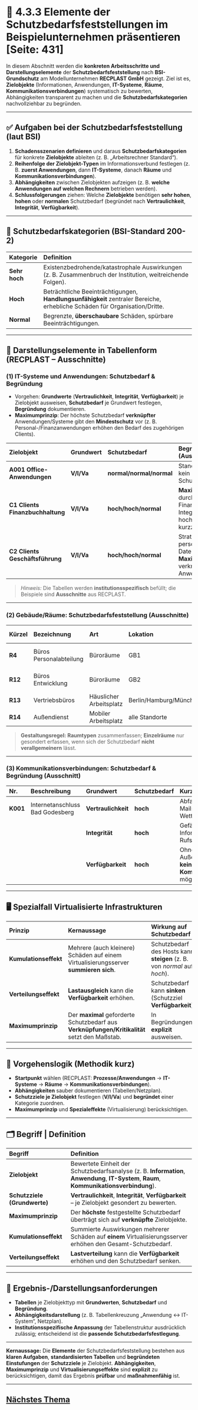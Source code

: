 # 🧩 4.3.3 Elemente der Schutzbedarfsfeststellungen im Beispielunternehmen präsentieren [Seite: 431]

In diesem Abschnitt werden die **konkreten Arbeitsschritte und Darstellungselemente** der **Schutzbedarfsfeststellung** nach **BSI-Grundschutz** am Modellunternehmen **RECPLAST GmbH** gezeigt. Ziel ist es, **Zielobjekte** (Informationen, Anwendungen, **IT-Systeme**, **Räume**, **Kommunikationsverbindungen**) systematisch zu bewerten, Abhängigkeiten transparent zu machen und die **Schutzbedarfskategorien** nachvollziehbar zu begründen. 

---

## ✅ Aufgaben bei der Schutzbedarfsfeststellung (laut BSI)

1. **Schadensszenarien definieren** und daraus **Schutzbedarfskategorien** für konkrete **Zielobjekte** ableiten (z. B. „Arbeitsrechner Standard“).
2. **Reihenfolge der Zielobjekt-Typen** im Informationsverbund festlegen (z. B. **zuerst Anwendungen**, dann **IT-Systeme**, danach **Räume** und **Kommunikationsverbindungen**).
3. **Abhängigkeiten** zwischen Zielobjekten aufzeigen (z. B. **welche Anwendungen auf welchen Rechnern** betrieben werden).
4. **Schlussfolgerungen** ziehen: Welche **Zielobjekte** benötigen **sehr hohen**, **hohen** oder **normalen** Schutzbedarf (begründet nach **Vertraulichkeit**, **Integrität**, **Verfügbarkeit**). 

---

## 🧱 Schutzbedarfskategorien (BSI-Standard 200-2)

| Kategorie     | Definition                                                                                                                 |
| :------------ | :------------------------------------------------------------------------------------------------------------------------- |
| **Sehr hoch** | Existenzbedrohende/katastrophale Auswirkungen (z. B. Zusammenbruch der Institution, weitreichende Folgen).                 |
| **Hoch**      | Beträchtliche Beeinträchtigungen, **Handlungsunfähigkeit** zentraler Bereiche, erhebliche Schäden für Organisation/Dritte. |
| **Normal**    | Begrenzte, **überschaubare** Schäden, spürbare Beeinträchtigungen.                                                         |

---

## 🧩 Darstellungselemente in Tabellenform (RECPLAST – Ausschnitte)

### (1) **IT-Systeme** und **Anwendungen**: Schutzbedarf & Begründung

* Vorgehen: **Grundwerte** (**Vertraulichkeit**, **Integrität**, **Verfügbarkeit**) je Zielobjekt ausweisen, **Schutzbedarf** je Grundwert festlegen, **Begründung** dokumentieren.
* **Maximumprinzip**: Der höchste Schutzbedarf **verknüpfter** Anwendungen/Systeme gibt den **Mindestschutz** vor (z. B. Personal-/Finanzanwendungen erhöhen den Bedarf des zugehörigen Clients). 

| Zielobjekt                       | Grundwert  | Schutzbedarf             | Begründung (Ausschnitt)                                                                                 |
| :------------------------------- | :--------- | :----------------------- | :------------------------------------------------------------------------------------------------------ |
| **A001 Office-Anwendungen**      | **V/I/Va** | **normal/normal/normal** | Standardnutzung; kein hoher Schutzbedarf.                                                               |
| **C1 Clients Finanzbuchhaltung** | **V/I/Va** | **hoch/hoch/normal**     | **Maximumprinzip** durch Finanzanwendung; Integritätsanforderung hoch; Ausfall kurzzeitig tolerierbar.  |
| **C2 Clients Geschäftsführung**  | **V/I/Va** | **hoch/hoch/normal**     | Strategische/ personenbezogene Daten; **Maximumprinzip** aus verknüpften Anwendungen.                   |

> *Hinweis:* Die Tabellen werden **institutionsspezifisch** befüllt; die Beispiele sind **Ausschnitte** aus RECPLAST. 

---

### (2) **Gebäude/Räume**: Schutzbedarfsfeststellung (Ausschnitte)

| Kürzel  | Bezeichnung             | Art                     | Lokation               | Relevante Zielobjekte | Schutzbedarf (V/I/Va)       |
| :------ | :---------------------- | :---------------------- | :--------------------- | :-------------------- | :-------------------------- |
| **R4**  | Büros Personalabteilung | Büroräume               | GB1                    | **IT-Systeme C3, L3** | **hoch/normal/normal**      |
| **R12** | Büros Entwicklung       | Büroräume               | GB2                    | **IT-Systeme C7, L7** | **sehr hoch/normal/normal** |
| **R13** | Vertriebsbüros          | Häuslicher Arbeitsplatz | Berlin/Hamburg/München | **C9, L9, T2**        | **hoch/hoch/normal**        |
| **R14** | Außendienst             | Mobiler Arbeitsplatz    | alle Standorte         | **L1–L9**             | **hoch/hoch/normal**        |

> **Gestaltungsregel:** **Raumtypen** zusammenfassen; **Einzelräume** nur gesondert erfassen, wenn sich der Schutzbedarf **nicht verallgemeinern** lässt. 

---

### (3) **Kommunikationsverbindungen**: Schutzbedarf & Begründung (Ausschnitt)

| Nr.      | Beschreibung                    | Grundwert           | Schutzbedarf | Kurzbegründung                                        |
| :------- | :------------------------------ | :------------------ | :----------- | :---------------------------------------------------- |
| **K001** | Internetanschluss Bad Godesberg | **Vertraulichkeit** | **hoch**     | Abfangen von E-Mails → Wettbewerbsrisiko              |
|          |                                 | **Integrität**      | **hoch**     | Gefälschte Informationen → Rufschädigung              |
|          |                                 | **Verfügbarkeit**   | **hoch**     | Ohne Außenverbindung **keine Kommunikation** möglich  |

---

## 🖥️ Spezialfall **Virtualisierte Infrastrukturen**

| Prinzip               | Kernaussage                                                                                   | Wirkung auf Schutzbedarf                                                 |
| :-------------------- | :-------------------------------------------------------------------------------------------- | :----------------------------------------------------------------------- |
| **Kumulationseffekt** | Mehrere (auch kleinere) Schäden auf einem Virtualisierungsserver **summieren sich**.          | Schutzbedarf des Hosts kann **steigen** (z. B. von *normal* auf *hoch*). |
| **Verteilungseffekt** | **Lastausgleich** kann die **Verfügbarkeit** erhöhen.                                         | Schutzbedarf kann **sinken** (Schutzziel **Verfügbarkeit**).             |
| **Maximumprinzip**    | Der **maximal** geforderte Schutzbedarf aus **Verknüpfungen/Kritikalität** setzt den Maßstab. | In Begründungen **explizit** ausweisen.                                  |

---

## 🧭 Vorgehenslogik (Methodik kurz)

* **Startpunkt** wählen (RECPLAST: **Prozesse/Anwendungen** → **IT-Systeme** → **Räume** → **Kommunikationsverbindungen**).
* **Abhängigkeiten** sauber dokumentieren (Tabellen/Netzplan).
* **Schutzziele je Zielobjekt** festlegen (**V/I/Va**) und **begründet** einer Kategorie zuordnen.
* **Maximumprinzip** und **Spezialeffekte** (Virtualisierung) berücksichtigen. 

---

## 🗂️ Begriff | Definition

| Begriff                      | Definition                                                                                                                                 |
| :--------------------------- | :----------------------------------------------------------------------------------------------------------------------------------------- |
| **Zielobjekt**               | Bewertete Einheit der Schutzbedarfsanalyse (z. B. **Information**, **Anwendung**, **IT-System**, **Raum**, **Kommunikationsverbindung**).  |
| **Schutzziele (Grundwerte)** | **Vertraulichkeit**, **Integrität**, **Verfügbarkeit** – je Zielobjekt gesondert zu bewerten.                                              |
| **Maximumprinzip**           | Der **höchste** festgestellte Schutzbedarf überträgt sich auf **verknüpfte** Zielobjekte.                                                  |
| **Kumulationseffekt**        | Summierte Auswirkungen mehrerer Schäden auf **einem** Virtualisierungsserver erhöhen den Gesamt-Schutzbedarf.                              |
| **Verteilungseffekt**        | **Lastverteilung** kann die **Verfügbarkeit** erhöhen und den Schutzbedarf senken.                                                         |

---

## 🧪 Ergebnis-/Darstellungsanforderungen

* **Tabellen** je Zielobjekttyp mit **Grundwerten**, **Schutzbedarf** und **Begründung**.
* **Abhängigkeitsdarstellung** (z. B. Tabellenkreuzung „Anwendung ↔ IT-System“, Netzplan).
* **Institutionsspezifische Anpassung** der Tabellenstruktur ausdrücklich zulässig; entscheidend ist die **passende Schutzbedarfsfestlegung**.

---

**Kernaussage:**
Die **Elemente** der Schutzbedarfsfeststellung bestehen aus **klaren Aufgaben**, **standardisierten Tabellen** und **begründeten Einstufungen** der **Schutzziele** je Zielobjekt. **Abhängigkeiten**, **Maximumprinzip** und **Virtualisierungseffekte** sind **explizit** zu berücksichtigen, damit das Ergebnis **prüfbar** und **maßnahmenfähig** ist. 


---

## [Nächstes Thema](../4.4_Schutzbedarfsfeststellung_in_Arbeitsbereichen_von_JIKU_IT-Solutions_durchfuehren/4.4_Schutzbedarfsfeststellung_in_Arbeitsbereichen_von_JIKU_IT-Solutions_durchfuehren.md)